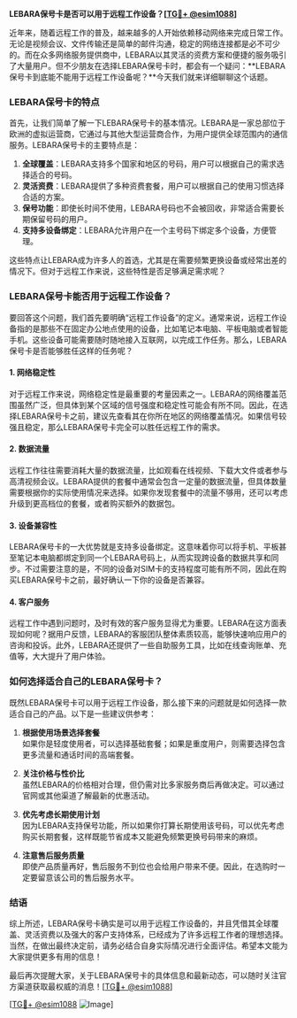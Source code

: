 **LEBARA保号卡是否可以用于远程工作设备？[[TG💪+ @esim1088](https://t.me/s/esim1088)]**

近年来，随着远程工作的普及，越来越多的人开始依赖移动网络来完成日常工作。无论是视频会议、文件传输还是简单的邮件沟通，稳定的网络连接都是必不可少的。而在众多网络服务提供商中，LEBARA以其灵活的资费方案和便捷的服务吸引了大量用户。但不少朋友在选择LEBARA保号卡时，都会有一个疑问：**LEBARA保号卡到底能不能用于远程工作设备呢？**今天我们就来详细聊聊这个话题。

### LEBARA保号卡的特点

首先，让我们简单了解一下LEBARA保号卡的基本情况。LEBARA是一家总部位于欧洲的虚拟运营商，它通过与其他大型运营商合作，为用户提供全球范围内的通信服务。LEBARA保号卡的主要特点是：

1. **全球覆盖**：LEBARA支持多个国家和地区的号码，用户可以根据自己的需求选择适合的号码。
2. **灵活资费**：LEBARA提供了多种资费套餐，用户可以根据自己的使用习惯选择合适的方案。
3. **保号功能**：即使长时间不使用，LEBARA号码也不会被回收，非常适合需要长期保留号码的用户。
4. **支持多设备绑定**：LEBARA允许用户在一个主号码下绑定多个设备，方便管理。

这些特点让LEBARA成为许多人的首选，尤其是在需要频繁更换设备或经常出差的情况下。但对于远程工作来说，这些特性是否足够满足需求呢？

### LEBARA保号卡能否用于远程工作设备？

要回答这个问题，我们首先要明确“远程工作设备”的定义。通常来说，远程工作设备指的是那些不在固定办公地点使用的设备，比如笔记本电脑、平板电脑或者智能手机。这些设备可能需要随时随地接入互联网，以完成工作任务。那么，LEBARA保号卡是否能够胜任这样的任务呢？

#### 1. 网络稳定性

对于远程工作来说，网络稳定性是最重要的考量因素之一。LEBARA的网络覆盖范围虽然广泛，但具体到某个区域的信号强度和稳定性可能会有所不同。因此，在选择LEBARA保号卡之前，建议先查看其在你所在地区的网络覆盖情况。如果信号较强且稳定，那么LEBARA保号卡完全可以胜任远程工作的需求。

#### 2. 数据流量

远程工作往往需要消耗大量的数据流量，比如观看在线视频、下载大文件或者参与高清视频会议。LEBARA提供的套餐中通常会包含一定量的数据流量，但具体数量需要根据你的实际使用情况来选择。如果你发现套餐中的流量不够用，还可以考虑升级到更高档位的套餐，或者购买额外的数据包。

#### 3. 设备兼容性

LEBARA保号卡的一大优势就是支持多设备绑定。这意味着你可以将手机、平板甚至笔记本电脑都绑定到同一个LEBARA号码上，从而实现跨设备的数据共享和同步。不过需要注意的是，不同的设备对SIM卡的支持程度可能有所不同，因此在购买LEBARA保号卡之前，最好确认一下你的设备是否兼容。

#### 4. 客户服务

远程工作中遇到问题时，及时有效的客户服务显得尤为重要。LEBARA在这方面表现如何呢？据用户反馈，LEBARA的客服团队整体素质较高，能够快速响应用户的咨询和投诉。此外，LEBARA还提供了一些自助服务工具，比如在线查询账单、充值等，大大提升了用户体验。

### 如何选择适合自己的LEBARA保号卡？

既然LEBARA保号卡可以用于远程工作设备，那么接下来的问题就是如何选择一款适合自己的产品。以下是一些建议供参考：

1. **根据使用场景选择套餐**  
   如果你是轻度使用者，可以选择基础套餐；如果是重度用户，则需要选择包含更多流量和通话时间的高端套餐。

2. **关注价格与性价比**  
   虽然LEBARA的价格相对合理，但仍需对比多家服务商后再做决定。可以通过官网或其他渠道了解最新的优惠活动。

3. **优先考虑长期使用计划**  
   因为LEBARA支持保号功能，所以如果你打算长期使用该号码，可以优先考虑购买长期套餐，这样既能节省成本又能避免频繁更换号码带来的麻烦。

4. **注意售后服务质量**  
   即使产品质量再好，售后服务不到位也会给用户带来不便。因此，在选购时一定要留意该公司的售后服务水平。

### 结语

综上所述，LEBARA保号卡确实是可以用于远程工作设备的，并且凭借其全球覆盖、灵活资费以及强大的客户支持体系，已经成为了许多远程工作者的理想选择。当然，在做出最终决定前，请务必结合自身实际情况进行全面评估。希望本文能为大家提供更多有用的信息！

最后再次提醒大家，关于LEBARA保号卡的具体信息和最新动态，可以随时关注官方渠道获取最权威的消息！[[TG💪+ @esim1088](https://t.me/s/esim1088)]

[[TG💪+ @esim1088](https://t.me/s/esim1088) ![Image](https://i.postimg.cc/4NQfJmqS/Snipaste-2025-05-13-00-14-12.png)]